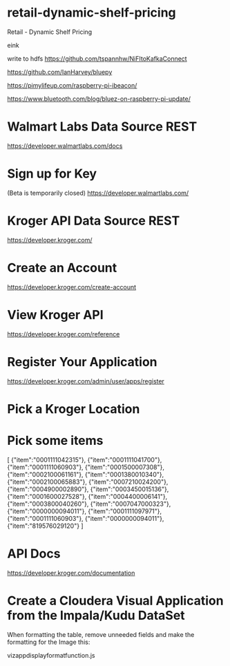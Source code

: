 # retail-dynamic-shelf-pricing

Retail - Dynamic Shelf Pricing

eink

write to hdfs https://github.com/tspannhw/NiFItoKafkaConnect

https://github.com/IanHarvey/bluepy

https://pimylifeup.com/raspberry-pi-ibeacon/

https://www.bluetooth.com/blog/bluez-on-raspberry-pi-update/



# Walmart Labs Data Source REST

https://developer.walmartlabs.com/docs

# Sign up for Key

(Beta is temporarily closed) https://developer.walmartlabs.com/

# Kroger API Data Source REST

https://developer.kroger.com/

# Create an Account
https://developer.kroger.com/create-account

# View Kroger API

https://developer.kroger.com/reference

# Register Your Application

https://developer.kroger.com/admin/user/apps/register

# Pick a Kroger Location

# Pick some items

[
{"item":"0001111042315"},
{"item":"0001111041700"},
{"item":"0001111060903"},
{"item":"0001500007308"},
{"item":"0002100061161"},
{"item":"0001380010340"},
{"item":"0002100065883"},
{"item":"0007210024200"},
{"item":"0004900002890"},
{"item":"0003450015136"},
{"item":"0001600027528"},
{"item":"0004400006141"},
{"item":"0003800040260"},
{"item":"0007047000323"},
{"item":"0000000094011"},
{"item":"0001111097971"},
{"item":"0001111060903"},
{"item":"0000000094011"},
{"item":"819576029120"}
] 

# API Docs

https://developer.kroger.com/documentation

# Create a Cloudera Visual Application from the Impala/Kudu DataSet

When formatting the table, remove unneeded fields and make the formatting for the Image this:

vizappdisplayformatfunction.js
